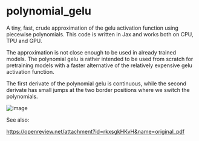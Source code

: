 # polynomial_gelu

A tiny, fast, crude approximation of the gelu activation function using piecewise polynomials. This code is written in Jax and works both on CPU, TPU and GPU.

The approximation is not close enough to be used in already trained models. The polynomial gelu is rather intended to be used from scratch for pretraining models with a faster alternative of the relatively expensive gelu activation function.

The first derivate of the polynomial gelu is continuous, while the second derivate has small jumps at the two border positions where we switch the polynomials.


![image](https://github.com/user-attachments/assets/69413063-1d83-4f0d-b603-91756dc19e7f)

See also:

https://openreview.net/attachment?id=rkxsgkHKvH&name=original_pdf
